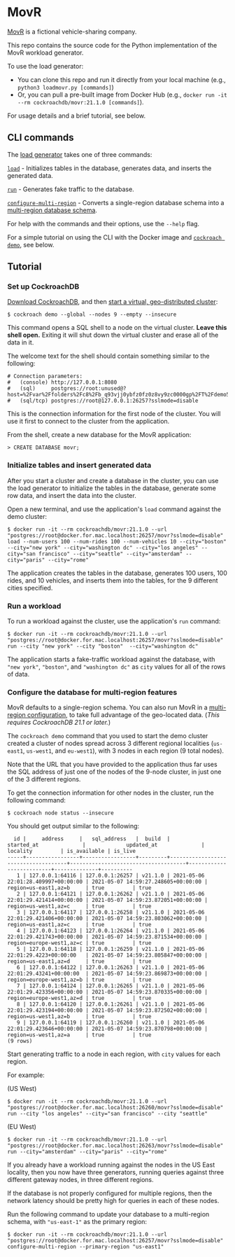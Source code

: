 # MovR

[MovR](https://www.cockroachlabs.com/docs/v21.1/movr.html) is a fictional vehicle-sharing company.

This repo contains the source code for the Python implementation of the MovR workload generator. 

To use the load generator:

- You can clone this repo and run it directly from your local machine (e.g., `python3 loadmovr.py [commands]`)
- Or, you can pull a pre-built image from Docker Hub (e.g., `docker run -it --rm cockroachdb/movr:21.1.0 [commands]`). 

For usage details and a brief tutorial, see below.

## CLI commands

The [load generator](./loadmovr.py) takes one of three commands:

[`load`](#initialize-tables-and-insert-generated-data) - Initializes tables in the database, generates data, and inserts the generated data.

[`run`](#run-a-workload) - Generates fake traffic to the database.

[`configure-multi-region`](#configure-the-database-for-multi-region-features) - Converts a single-region database schema into a [multi-region database schema](https://www.cockroachlabs.com/docs/v21.1/multiregion-overview.html).

For help with the commands and their options, use the `--help` flag.

For a simple tutorial on using the CLI with the Docker image and [`cockroach demo`](https://www.cockroachlabs.com/docs/v21.1/cockroach-demo.html), see below.

## Tutorial

### Set up CockroachDB

[Download CockroachDB](https://www.cockroachlabs.com/docs/v21.1/install-cockroachdb.html), and then [start a virtual, geo-distributed cluster](https://www.cockroachlabs.com/docs/v21.1/simulate-a-multi-region-cluster-on-localhost.html):

```
$ cockroach demo --global --nodes 9 --empty --insecure
```

This command opens a SQL shell to a node on the virtual cluster. **Leave this shell open.** Exiting it will shut down the virtual cluster and erase all of the data in it.

The welcome text for the shell should contain something similar to the following: 

```
# Connection parameters:
#   (console) http://127.0.0.1:8080
#   (sql)     postgres://root:unused@?host=%2Fvar%2Ffolders%2Fc8%2Fb_q93vjj0ybfz0fz0z8vy9zc0000gp%2FT%2Fdemo563941050&port=26257
#   (sql/tcp) postgres://root@127.0.0.1:26257?sslmode=disable
```

This is the connection information for the first node of the cluster. You will use it first to connect to the cluster from the application.

From the shell, create a new database for the MovR application:

```
> CREATE DATABASE movr;
```

### Initialize tables and insert generated data

After you start a cluster and create a database in the cluster, you can use the load generator to initialize the tables in the database, generate some row data, and insert the data into the cluster.

Open a new terminal, and use the application's `load` command against the demo cluster:

```
$ docker run -it --rm cockroachdb/movr:21.1.0 --url "postgres://root@docker.for.mac.localhost:26257/movr?sslmode=disable" load --num-users 100 --num-rides 100 --num-vehicles 10 --city="boston" --city="new york" --city="washington dc" --city="los angeles" --city="san francisco" --city="seattle" --city="amsterdam" --city="paris" --city="rome"
```

The application creates the tables in the database, generates 100 users, 100 rides, and 10 vehicles, and inserts them into the tables, for the 9 different cities specified.

### Run a workload

To run a workload against the cluster, use the application's `run` command:

```
$ docker run -it --rm cockroachdb/movr:21.1.0 --url "postgres://root@docker.for.mac.localhost:26257/movr?sslmode=disable" run --city "new york" --city "boston"  --city="washington dc"
```

The application starts a fake-traffic workload against the database, with `"new york"`, `"boston"`, and `"washington dc"` as `city` values for all of the rows of data.

### Configure the database for multi-region features

MovR defaults to a single-region schema. You can also run MovR in a [multi-region configuration](https://www.cockroachlabs.com/docs/v21.1/multiregion-overview.html), to take full advantage of the geo-located data. (*This requires CockroachDB 21.1 or later.*)

The `cockroach demo` command that you used to start the demo cluster created a cluster of nodes spread across 3 different regional localities (`us-east1`, `us-west1`, and `eu-west1`), with 3 nodes in each region (9 total nodes).

Note that the URL that you have provided to the application thus far uses the SQL address of just one of the nodes of the 9-node cluster, in just one of the 3 different regions. 

To get the connection information for other nodes in the cluster, run the following command:

```
$ cockroach node status --insecure
```

You should get output similar to the following:

```
  id |     address     |   sql_address   |  build  |             started_at              |             updated_at              |         locality         | is_available | is_live
-----+-----------------+-----------------+---------+-------------------------------------+-------------------------------------+--------------------------+--------------+----------
   1 | 127.0.0.1:64116 | 127.0.0.1:26257 | v21.1.0 | 2021-05-06 22:01:28.409997+00:00:00 | 2021-05-07 14:59:27.248605+00:00:00 | region=us-east1,az=b     | true         | true
   2 | 127.0.0.1:64121 | 127.0.0.1:26262 | v21.1.0 | 2021-05-06 22:01:29.421414+00:00:00 | 2021-05-07 14:59:23.872051+00:00:00 | region=us-west1,az=c     | true         | true
   3 | 127.0.0.1:64117 | 127.0.0.1:26258 | v21.1.0 | 2021-05-06 22:01:29.421406+00:00:00 | 2021-05-07 14:59:23.803062+00:00:00 | region=us-east1,az=c     | true         | true
   4 | 127.0.0.1:64123 | 127.0.0.1:26264 | v21.1.0 | 2021-05-06 22:01:29.421743+00:00:00 | 2021-05-07 14:59:23.871534+00:00:00 | region=europe-west1,az=c | true         | true
   5 | 127.0.0.1:64118 | 127.0.0.1:26259 | v21.1.0 | 2021-05-06 22:01:29.4223+00:00:00   | 2021-05-07 14:59:23.805847+00:00:00 | region=us-east1,az=d     | true         | true
   6 | 127.0.0.1:64122 | 127.0.0.1:26263 | v21.1.0 | 2021-05-06 22:01:29.43241+00:00:00  | 2021-05-07 14:59:23.869873+00:00:00 | region=europe-west1,az=b | true         | true
   7 | 127.0.0.1:64124 | 127.0.0.1:26265 | v21.1.0 | 2021-05-06 22:01:29.423356+00:00:00 | 2021-05-07 14:59:23.870335+00:00:00 | region=europe-west1,az=d | true         | true
   8 | 127.0.0.1:64120 | 127.0.0.1:26261 | v21.1.0 | 2021-05-06 22:01:29.423194+00:00:00 | 2021-05-07 14:59:23.872502+00:00:00 | region=us-west1,az=b     | true         | true
   9 | 127.0.0.1:64119 | 127.0.0.1:26260 | v21.1.0 | 2021-05-06 22:01:29.423646+00:00:00 | 2021-05-07 14:59:23.870798+00:00:00 | region=us-west1,az=a     | true         | true
(9 rows)
```

Start generating traffic to a node in each region, with `city` values for each region.

For example:

(US West)

```
$ docker run -it --rm cockroachdb/movr:21.1.0 --url "postgres://root@docker.for.mac.localhost:26260/movr?sslmode=disable" run --city "los angeles" --city="san francisco" --city "seattle"
```

(EU West)

```
$ docker run -it --rm cockroachdb/movr:21.1.0 --url "postgres://root@docker.for.mac.localhost:26263/movr?sslmode=disable" run --city="amsterdam" --city="paris" --city="rome"
```

If you already have a workload running against the nodes in the US East locality, then you now have three generators, running queries against three different gateway nodes, in three different regions.

If the database is not properly configured for multiple regions, then the network latency should be pretty high for queries in each of these nodes.

Run the following command to update your database to a multi-region schema, with `"us-east-1"` as the primary region:

```
$ docker run -it --rm cockroachdb/movr:21.1.0 --url "postgres://root@docker.for.mac.localhost:26257/movr?sslmode=disable" configure-multi-region --primary-region "us-east1" 
```
